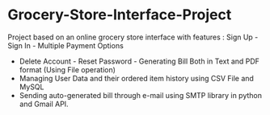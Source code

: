 # Grocery-Store-Interface-Project
Project based on an online grocery store interface with features : Sign Up - Sign In - Multiple Payment Options
- Delete Account - Reset Password - Generating Bill Both in Text and PDF format (Using File operation)
- Managing User Data and their ordered item history using CSV File and MySQL
- Sending auto-generated bill through e-mail using SMTP library in python and Gmail API.
